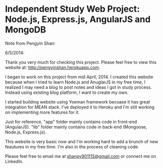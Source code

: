 Independent Study Web Project: Node.js, Express.js, AngularJS and MongoDB
=======

Note from Pengyin Shan:


6/5/2014:

Thank you very much for checking this project. Please feel free to view this website at: http://pengyinshan.herokuapp.com.

I began to work on this project from mid April, 2014. I created this website because when I tried to learn Node.js and AnuglarJS in my free time, I realized I may need a blog to post notes and ideas I got in study process. Instead using existing blog platform, I want to create my own.

I started building website using Yoeman framework becuase it has great integration for MEAN stack. I've deployed it to Heroku and I'm still working on implementing more features for it.

Just for reference, "app" folder mainly contains code in front-end (AngularJS). "lib" folder mainly contains code in back-end (Mongoose, Node.js, Express.js).

This website is very basic now and I'm working hard to add a brunch of new feautures in my free time. I'm also in the process of cleaning code. 

Please feel free to email me at shanpy901115@gmail.com or connect me on LinkedIn.


